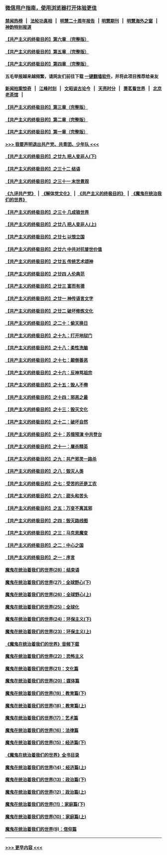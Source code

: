 ### [微信用户指南，使用浏览器打开体验更佳](https://github.com/gfw-breaker/banned-news1/blob/master/indexes/wechat-guide.md?t=0)
#### [禁闻热榜](热点新闻.md?t=0)  &nbsp;&nbsp;|&nbsp;&nbsp; [法轮功真相](https://github.com/gfw-breaker/truth/blob/master/README.md?t=0) &nbsp;&nbsp;|&nbsp;&nbsp; [明慧二十周年报告](https://github.com/gfw-breaker/mh-reports/blob/master/README.md?t=0) &nbsp;&nbsp;|&nbsp;&nbsp;[明慧期刊](https://github.com/gfw-breaker/mh-qikan) &nbsp;&nbsp;|&nbsp;&nbsp; [明慧海外之窗](https://github.com/gfw-breaker/mh-news/blob/master/README.md?t=0) &nbsp;&nbsp;|&nbsp;&nbsp; [神韵特别报道](https://github.com/gfw-breaker/mh-news/blob/master/shenyun.md?t=0)
#### [【共产主义的终极目的】第六章 （完整版）](../pages/nsc422/n11428913.md?t=02101811) 
#### [【共产主义的终极目的】第五章 （完整版）](../pages/nsc422/n11428912.md?t=02101811) 
#### [【共产主义的终极目的】第四章 （完整版）](../pages/nsc422/n11428907.md?t=02101811) 
#### 五毛举报越来越频繁，请网友们前往下载 [一键翻墙软件](https://github.com/gfw-breaker/ssr-accounts)，并将此项目推荐给亲友
#### [新闻拍案惊奇](https://github.com/gfw-breaker/banned-news1/blob/master/pages/link4.md) &nbsp;&nbsp;|&nbsp;&nbsp; [江峰时刻](https://github.com/gfw-breaker/banned-news1/blob/master/pages/link4.md) &nbsp;&nbsp;|&nbsp;&nbsp; [文昭谈古论今](https://github.com/gfw-breaker/banned-news1/blob/master/pages/link4.md) &nbsp;&nbsp;|&nbsp;&nbsp; [天亮时分](https://github.com/gfw-breaker/banned-news1/blob/master/pages/link4.md) &nbsp;&nbsp;|&nbsp;&nbsp; [萧茗看世界](https://github.com/gfw-breaker/banned-news1/blob/master/pages/link4.md) &nbsp;&nbsp;|&nbsp;&nbsp; [北京老茶馆](https://github.com/gfw-breaker/banned-news1/blob/master/pages/link4.md) &nbsp;&nbsp;|&nbsp;&nbsp; 
#### [【共产主义的终极目的】第三章（完整版）](../pages/nsc422/n11428848.md?t=02101811) 
#### [【共产主义的终极目的】第二章（完整版）](../pages/nsc422/n11428831.md?t=02101811) 
#### [【共产主义的终极目的】第一章（完整版）](../pages/nsc422/n11417651.md?t=02101811) 
#### [>>> 我要声明退出共产党、共青团、少年队 <<<](https://github.com/begood0513/goodnews/blob/master/quit/letter.md) 
#### [【共产主义的终极目的】之廿九 把人变非人(下)](../pages/nsc422/n11344140.md?t=02101811) 
#### [【共产主义的终极目的】之三十二 结语](../pages/nsc422/n11360535.md?t=02101811) 
#### [【共产主义的终极目的】之三十一 末世景观](../pages/nsc422/n11351129.md?t=02101811) 
#### [《九评共产党》](https://github.com/begood0513/9ping.md/blob/master/README.md) &nbsp;|&nbsp; [《解体党文化》](../../../../jtdwh.md/blob/master/README.md)  &nbsp;|&nbsp; [《共产主义的终极目的》](../../../../gczydzjmd.md/blob/master/README.md) &nbsp;|&nbsp; [《魔鬼在统治我们的世界》](../../../../mgztzwmdsj.md/blob/master/README.md) 
#### [【共产主义的终极目的】之三十 几成狼世界](../pages/nsc422/n11348280.md?t=02101811) 
#### [【共产主义的终极目的】之廿八 把人变非人(上)](../pages/nsc422/n11340492.md?t=02101811) 
#### [【共产主义的终极目的】之廿七 以恨立国](../pages/nsc422/n11336944.md?t=02101811) 
#### [【共产主义的终极目的】之廿六 中共对抗普世价值](../pages/nsc422/n11324785.md?t=02101811) 
#### [【共产主义的终极目的】之廿五 传统艺术颂神](../pages/nsc422/n11296396.md?t=02101811) 
#### [【共产主义的终极目的】之廿四 人伦典范](../pages/nsc422/n11296397.md?t=02101811) 
#### [【共产主义的终极目的】之廿三 富而有德](../pages/nsc422/n11283598.md?t=02101811) 
#### [【共产主义的终极目的】之廿一 神传语言文字](../pages/nsc422/n11263265.md?t=02101811) 
#### [【共产主义的终极目的】之廿二 破坏修炼文化](../pages/nsc422/n11245728.md?t=02101811) 
#### [【共产主义的终极目的】之二十：偷天换日](../pages/nsc422/n11238846.md?t=02101811) 
#### [【共产主义的终极目的】之十九：打开地狱门](../pages/nsc422/n11206376.md?t=02101811) 
#### [【共产主义的终极目的】之十八：柔性洗脑](../pages/nsc422/n11199994.md?t=02101811) 
#### [【共产主义的终极目的】之十七：颠倒善恶](../pages/nsc422/n11179782.md?t=02101811) 
#### [【共产主义的终极目的】之十六：反神骂祖宗](../pages/nsc422/n11166798.md?t=02101811) 
#### [【共产主义的终极目的】之十五：毁人不倦](../pages/nsc422/n11166792.md?t=02101811) 
#### [【共产主义的终极目的】之十四：邪恶之最](../pages/nsc422/n11150249.md?t=02101811) 
#### [【共产主义的终极目的】之十三：毁灭文化](../pages/nsc422/n11135227.md?t=02101811) 
#### [【共产主义的终极目的】之十二：破坏自然](../pages/nsc422/n11135214.md?t=02101811) 
#### [【共产主义的终极目的】之十：苏俄预演 中共登台](../pages/nsc422/n11118424.md?t=02101811) 
#### [【共产主义的终极目的】之十一：屠杀精英](../pages/nsc422/n11118442.md?t=02101811) 
#### [【共产主义的终极目的】之九：共产邪灵一路杀](../pages/nsc422/n11114139.md?t=02101811) 
#### [【共产主义的终极目的】之八：毁灭人类](../pages/nsc422/n11108503.md?t=02101811) 
#### [【共产主义的终极目的】之七：受苦的还是工农](../pages/nsc422/n11101809.md?t=02101811) 
#### [【共产主义的终极目的】之六：甜头和苦头](../pages/nsc422/n11096971.md?t=02101811) 
#### [【共产主义的终极目的】之五：万变不离其邪](../pages/nsc422/n11091285.md?t=02101811) 
#### [【共产主义的终极目的】之四：毁灭路线图](../pages/nsc422/n11086284.md?t=02101811) 
#### [【共产主义的终极目的】之三：马克思魔变](../pages/nsc422/n11061941.md?t=02101811) 
#### [【共产主义的终极目的】之二：中心之国](../pages/nsc422/n11047728.md?t=02101811) 
#### [【共产主义的终极目的】之一：序言](../pages/nsc422/n11086077.md?t=02101811) 
#### [魔鬼在统治着我们的世界(28)：结束语](../pages/nsc422/n10936246.md?t=02101811) 
#### [魔鬼在统治着我们的世界(27)：全球野心(下)](../pages/nsc422/n10928319.md?t=02101811) 
#### [魔鬼在统治着我们的世界(26)：全球野心(上)](../pages/nsc422/n10900318.md?t=02101811) 
#### [魔鬼在统治着我们的世界(25)：全球化](../pages/nsc422/n10788205.md?t=02101811) 
#### [魔鬼在统治着我们的世界(24)：环保主义(下)](../pages/nsc422/n10695307.md?t=02101811) 
#### [魔鬼在统治着我们的世界(23)：环保主义(上)](../pages/nsc422/n10688613.md?t=02101811) 
#### [《魔鬼在统治着我们的世界》音频下载](../pages/nsc422/n10635553.md?t=02101811) 
#### [魔鬼在统治着我们的世界(22)：恐怖主义](../pages/nsc422/n10614727.md?t=02101811) 
#### [魔鬼在统治着我们的世界(21)：文化篇](../pages/nsc422/n10597706.md?t=02101811) 
#### [魔鬼在统治着我们的世界(20)：媒体篇](../pages/nsc422/n10586579.md?t=02101811) 
#### [魔鬼在统治着我们的世界(19)：教育篇(下)](../pages/nsc422/n10564808.md?t=02101811) 
#### [魔鬼在统治着我们的世界(18)：教育篇(上)](../pages/nsc422/n10526970.md?t=02101811) 
#### [魔鬼在统治着我们的世界(17)：艺术篇](../pages/nsc422/n10499093.md?t=02101811) 
#### [魔鬼在统治着我们的世界(16)：法律篇](../pages/nsc422/n10485969.md?t=02101811) 
#### [魔鬼在统治着我们的世界(15)：经济篇(下)](../pages/nsc422/n10469975.md?t=02101811) 
#### [《魔鬼在统治着我们的世界》全书目录](../pages/nsc422/n10464261.md?t=02101811) 
#### [魔鬼在统治着我们的世界(14)：经济篇(上)](../pages/nsc422/n10457370.md?t=02101811) 
#### [魔鬼在统治着我们的世界(13)：政治篇(下)](../pages/nsc422/n10448270.md?t=02101811) 
#### [魔鬼在统治着我们的世界(12)：政治篇(上)](../pages/nsc422/n10444576.md?t=02101811) 
#### [魔鬼在统治着我们的世界(11)：家庭篇(下)](../pages/nsc422/n10440961.md?t=02101811) 
#### [魔鬼在统治着我们的世界(10)：家庭篇(上)](../pages/nsc422/n10435448.md?t=02101811) 
#### [魔鬼在统治着我们的世界(9)：信仰篇](../pages/nsc422/n10432159.md?t=02101811) 

----
#### [ >>> 更早内容 <<< ](../indexes/nsc422-earlier.md)
